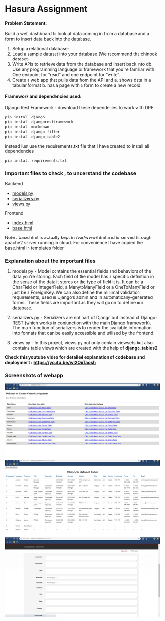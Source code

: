 # Hasura Assignment


#### Problem Statement:

Build a web dashboard to look at data coming in from a database and a form to insert data back into the database. 
1. Setup a relational database:   
2. Load a sample dataset into your database (We recommend the chinook dataset) 
3. Write APIs to retrieve data from the database and insert back into db. Use any programming language or framework that you’re familiar with. One endpoint for “read” and one endpoint for “write”. 
4. Create a web app that pulls data from the API and 
a. shows data in a tabular format 
b. has a page with a form to create a new record. 

   


#### Framework and dependencies used:

Django Rest Framework - download these dependecies to work with DRF
 ```
pip install django
pip install djangorestframework
pip install markdown       
pip install django-filter 
pip install djangp_table2
```
instead just use the requirements.txt file that I have created to install all dependencies

```
pip install requirements.txt
```

### Important files to check , to understand the codebase :

Backend

- [models.py](https://github.com/srirammura/chinook_hasura-webapp/blob/main/app/models.py)
- [serializers.py](https://github.com/srirammura/chinook_hasura-webapp/blob/main/app/serializers.py)
- [views.py](https://github.com/srirammura/chinook_hasura-webapp/blob/main/app/views.py)

Frontend

- [index.html](https://github.com/srirammura/chinook_hasura-webapp/blob/main/app/templates/index.html)
- [base.html](https://github.com/srirammura/chinook_hasura-webapp/blob/main/app/templates/base.html)

Note : base.html is actually kept in /var/www/html and is served through apache2 server running in cloud. For convenience I have copied the base.html in templates folder

### Explanation about the important files

1) models.py - Model contains the essential fields and behaviors of the data you’re storing. Each field of the model has a specific definition in the sense of the data it stores or the type of field it is. It can be a CharField or IntegerField, a ManytoManyField or a OneToManyField or just be a ForeignKey. We can also define the minimal validation requirements, used in Django’s admin and in automatically-generated forms. These fields are important as they will go on to define our database.

2) serializers.py - Serializers are not part of Django but instead of Django-REST (which works in conjunction with the main Django framework). The main function of serializers is to render the available information into formats that can be easily accessible and utilised by the frontend.

3) views.py -  In this project, views.py not only contain viewsets but also contains table views which are created with the help of **django_tables2**  

**Check this youtube video for detailed explanation of codebase and deployment : https://youtu.be/wl2OuTaosh**

### Screenshots of webapp

![alt_text](https://github.com/srirammura/chinook_hasura-webapp/blob/main/1.png)
![alt_text](https://github.com/srirammura/chinook_hasura-webapp/blob/main/2.PNG)
![alt_text](https://github.com/srirammura/chinook_hasura-webapp/blob/main/3.PNG)
